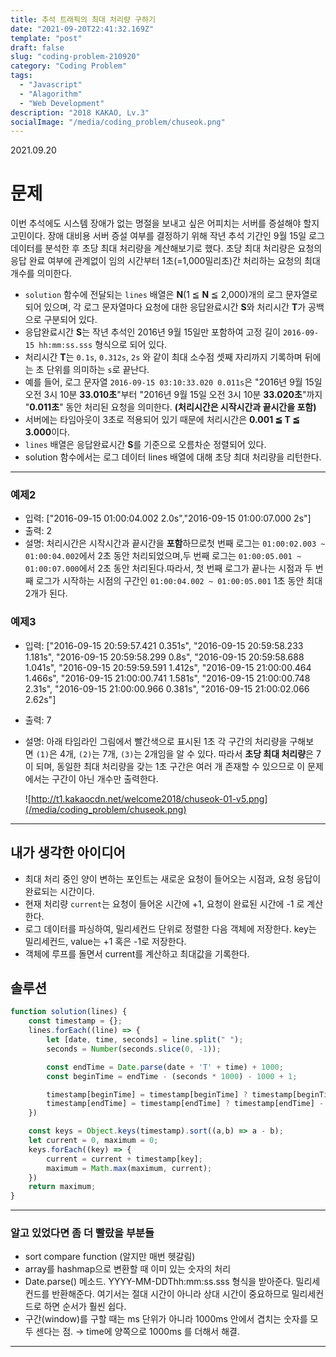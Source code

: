```yaml
---
title: 추석 트래픽의 최대 처리량 구하기 
date: "2021-09-20T22:41:32.169Z"
template: "post"
draft: false
slug: "coding-problem-210920"
category: "Coding Problem"
tags:
  - "Javascript"
  - "Alagorithm"
  - "Web Development"
description: "2018 KAKAO, Lv.3"
socialImage: "/media/coding_problem/chuseok.png"
---
```

2021.09.20

# 문제

이번 추석에도 시스템 장애가 없는 명절을 보내고 싶은 어피치는 서버를 증설해야 할지 고민이다. 장애 대비용 서버 증설 여부를 결정하기 위해 작년 추석 기간인 9월 15일 로그 데이터를 분석한 후 초당 최대 처리량을 계산해보기로 했다. 초당 최대 처리량은 요청의 응답 완료 여부에 관계없이 임의 시간부터 1초(=1,000밀리초)간 처리하는 요청의 최대 개수를 의미한다.

- `solution` 함수에 전달되는 `lines` 배열은 **N**(1 ≦ **N** ≦ 2,000)개의 로그 문자열로 되어 있으며, 각 로그 문자열마다 요청에 대한 응답완료시간 **S**와 처리시간 **T**가 공백으로 구분되어 있다.
- 응답완료시간 **S**는 작년 추석인 2016년 9월 15일만 포함하여 고정 길이 `2016-09-15 hh:mm:ss.sss` 형식으로 되어 있다.
- 처리시간 **T**는 `0.1s`, `0.312s`, `2s` 와 같이 최대 소수점 셋째 자리까지 기록하며 뒤에는 초 단위를 의미하는 `s`로 끝난다.
- 예를 들어, 로그 문자열 `2016-09-15 03:10:33.020 0.011s`은 "2016년 9월 15일 오전 3시 10분 **33.010초**"부터 "2016년 9월 15일 오전 3시 10분 **33.020초**"까지 "**0.011초**" 동안 처리된 요청을 의미한다. **(처리시간은 시작시간과 끝시간을 포함)**
- 서버에는 타임아웃이 3초로 적용되어 있기 때문에 처리시간은 **0.001 ≦ T ≦ 3.000**이다.
- `lines` 배열은 응답완료시간 **S**를 기준으로 오름차순 정렬되어 있다.
- solution 함수에서는 로그 데이터 lines 배열에 대해 초당 최대 처리량을 리턴한다.

---

### **예제2**

- 입력: ["2016-09-15 01:00:04.002 2.0s","2016-09-15 01:00:07.000 2s"]
- 출력: 2
- 설명: 처리시간은 시작시간과 끝시간을 **포함**하므로첫 번째 로그는 `01:00:02.003 ~ 01:00:04.002`에서 2초 동안 처리되었으며,두 번째 로그는 `01:00:05.001 ~ 01:00:07.000`에서 2초 동안 처리된다.따라서, 첫 번째 로그가 끝나는 시점과 두 번째 로그가 시작하는 시점의 구간인 `01:00:04.002 ~ 01:00:05.001` 1초 동안 최대 2개가 된다.

### **예제3**

- 입력: ["2016-09-15 20:59:57.421 0.351s", 
"2016-09-15 20:59:58.233 1.181s",
"2016-09-15 20:59:58.299 0.8s",
"2016-09-15 20:59:58.688 1.041s",
"2016-09-15 20:59:59.591 1.412s",
"2016-09-15 21:00:00.464 1.466s",
"2016-09-15 21:00:00.741 1.581s",
"2016-09-15 21:00:00.748 2.31s",
"2016-09-15 21:00:00.966 0.381s",
"2016-09-15 21:00:02.066 2.62s"]
- 출력: 7
- 설명: 아래 타임라인 그림에서 빨간색으로 표시된 1초 각 구간의 처리량을 구해보면 `(1)`은 4개, `(2)`는 7개, `(3)`는 2개임을 알 수 있다. 따라서 **초당 최대 처리량**은 7이 되며, 동일한 최대 처리량을 갖는 1초 구간은 여러 개 존재할 수 있으므로 이 문제에서는 구간이 아닌 개수만 출력한다.

    ![http://t1.kakaocdn.net/welcome2018/chuseok-01-v5.png](/media/coding_problem/chuseok.png)

---

## 내가 생각한 아이디어
- 최대 처리 중인 양이 변하는 포인트는 새로운 요청이 들어오는 시점과, 요청 응답이 완료되는 시간이다.
- 현재 처리량 `current`는 요청이 들어온 시간에 +1, 요청이 완료된 시간에 -1 로 계산한다.
- 로그 데이터를 파싱하여, 밀리세컨드 단위로 정렬한 다음 객체에 저장한다. key는 밀리세컨드, value는 +1 혹은 -1로 저장한다.
- 객체에 루프를 돌면서 current를 계산하고 최대값을 기록한다.  


## 솔루션 

```jsx
function solution(lines) {
    const timestamp = {};
    lines.forEach((line) => {
        let [date, time, seconds] = line.split(" ");
        seconds = Number(seconds.slice(0, -1));

        const endTime = Date.parse(date + 'T' + time) + 1000;
        const beginTime = endTime - (seconds * 1000) - 1000 + 1;

        timestamp[beginTime] = timestamp[beginTime] ? timestamp[beginTime] + 1 : 1;
        timestamp[endTime] = timestamp[endTime] ? timestamp[endTime] - 1 : -1;
    })

    const keys = Object.keys(timestamp).sort((a,b) => a - b);
    let current = 0, maximum = 0;
    keys.forEach((key) => {
        current = current + timestamp[key];
        maximum = Math.max(maximum, current);
    })
    return maximum;
}
```

---

### 알고 있었다면 좀 더 빨랐을 부분들

- sort compare function (알지만 매번 헷갈림)
- array를 hashmap으로 변환할 때 이미 있는 숫자의 처리
- Date.parse() 메소드. YYYY-MM-DDThh:mm:ss.sss 형식을 받아준다. 밀리세컨드를 반환해준다. 여기서는 절대 시간이 아니라 상대 시간이 중요하므로 밀리세컨드로 하면 순서가 훨씬 쉽다.
- 구간(window)를 구할 때는 ms 단위가 아니라 1000ms 안에서 겹치는 숫자를 모두 센다는 점. → time에 양쪽으로 1000ms 를 더해서 해결.

---